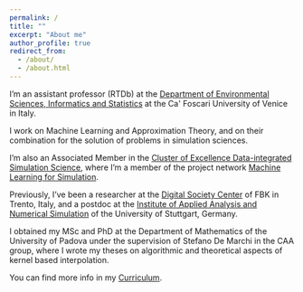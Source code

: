 ```yaml
---
permalink: /
title: ""
excerpt: "About me"
author_profile: true
redirect_from: 
  - /about/
  - /about.html
---
```


I’m an assistant professor (RTDb) at the [Department of Environmental Sciences, Informatics and Statistics](https://www.unive.it/pag/28183) at the Ca' Foscari University of Venice in Italy. 

I work on Machine Learning and Approximation Theory, and on their combination for the solution of problems in simulation sciences. 

I’m also an Associated Member in the [Cluster of Excellence Data-integrated Simulation Science](https://www.simtech.uni-stuttgart.de/), where I’m a member of the project network [Machine Learning for Simulation](https://www.simtech.uni-stuttgart.de/exc/research/pn/pn6/).

Previously, I’ve been a researcher at the [Digital Society Center](https://www.fbk.eu/it/digital-society/) of FBK in Trento, Italy, and a postdoc at the [Institute of Applied Analysis and Numerical Simulation](https://www.ians.uni-stuttgart.de/) of the University of Stuttgart, Germany. 

I obtained my MSc and PhD at the Department of Mathematics of the University of Padova under the supervision of Stefano De Marchi in the CAA group, where I wrote my theses on algorithmic and theoretical aspects of kernel based interpolation.

You can find more info in my <a href='https://GabrieleSantin.github.io/files/CV.pdf'> <i class="ai ai-cv"></i> Curriculum</a>.
